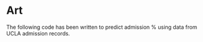 # Art 
The following code has been written to predict admission % using data from UCLA admission records. 
